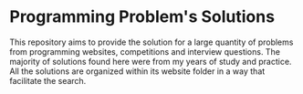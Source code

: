 # Programming Problem's Solutions
This repository aims to provide the solution for a large quantity of problems from programming websites, competitions and interview questions. The majority of solutions found here were from my years of study and practice. All the solutions are organized within its website folder in a way that facilitate the search.
